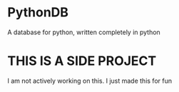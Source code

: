 # PythonDB
A database for python, written completely in python

# THIS IS A SIDE PROJECT
I am not actively working on this. I just made this for fun
